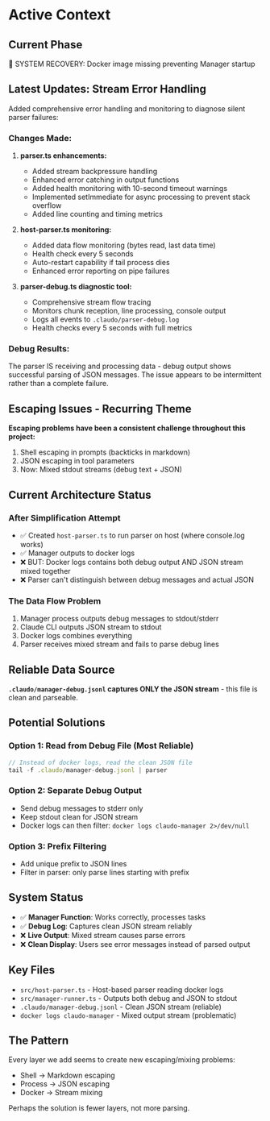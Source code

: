 # Active Context

## Current Phase
🔧 SYSTEM RECOVERY: Docker image missing preventing Manager startup

## Latest Updates: Stream Error Handling
Added comprehensive error handling and monitoring to diagnose silent parser failures:

### Changes Made:
1. **parser.ts enhancements:**
   - Added stream backpressure handling
   - Enhanced error catching in output functions
   - Added health monitoring with 10-second timeout warnings
   - Implemented setImmediate for async processing to prevent stack overflow
   - Added line counting and timing metrics

2. **host-parser.ts monitoring:**
   - Added data flow monitoring (bytes read, last data time)
   - Health check every 5 seconds
   - Auto-restart capability if tail process dies
   - Enhanced error reporting on pipe failures

3. **parser-debug.ts diagnostic tool:**
   - Comprehensive stream flow tracing
   - Monitors chunk reception, line processing, console output
   - Logs all events to `.claudo/parser-debug.log`
   - Health checks every 5 seconds with full metrics

### Debug Results:
The parser IS receiving and processing data - debug output shows successful parsing of JSON messages. The issue appears to be intermittent rather than a complete failure.

## Escaping Issues - Recurring Theme
**Escaping problems have been a consistent challenge throughout this project:**
1. Shell escaping in prompts (backticks in markdown)
2. JSON escaping in tool parameters
3. Now: Mixed stdout streams (debug text + JSON)

## Current Architecture Status

### After Simplification Attempt
- ✅ Created `host-parser.ts` to run parser on host (where console.log works)
- ✅ Manager outputs to docker logs
- ❌ BUT: Docker logs contains both debug output AND JSON stream mixed together
- ❌ Parser can't distinguish between debug messages and actual JSON

### The Data Flow Problem
1. Manager process outputs debug messages to stdout/stderr
2. Claude CLI outputs JSON stream to stdout
3. Docker logs combines everything
4. Parser receives mixed stream and fails to parse debug lines

## Reliable Data Source
**`.claudo/manager-debug.jsonl` captures ONLY the JSON stream** - this file is clean and parseable.

## Potential Solutions

### Option 1: Read from Debug File (Most Reliable)
```javascript
// Instead of docker logs, read the clean JSON file
tail -f .claudo/manager-debug.jsonl | parser
```

### Option 2: Separate Debug Output
- Send debug messages to stderr only
- Keep stdout clean for JSON stream
- Docker logs can then filter: `docker logs claudo-manager 2>/dev/null`

### Option 3: Prefix Filtering
- Add unique prefix to JSON lines
- Filter in parser: only parse lines starting with prefix

## System Status
- ✅ **Manager Function**: Works correctly, processes tasks
- ✅ **Debug Log**: Captures clean JSON stream reliably
- ❌ **Live Output**: Mixed stream causes parse errors
- ❌ **Clean Display**: Users see error messages instead of parsed output

## Key Files
- `src/host-parser.ts` - Host-based parser reading docker logs
- `src/manager-runner.ts` - Outputs both debug and JSON to stdout
- `.claudo/manager-debug.jsonl` - Clean JSON stream (reliable)
- `docker logs claudo-manager` - Mixed output stream (problematic)

## The Pattern
Every layer we add seems to create new escaping/mixing problems:
- Shell → Markdown escaping
- Process → JSON escaping  
- Docker → Stream mixing

Perhaps the solution is fewer layers, not more parsing.